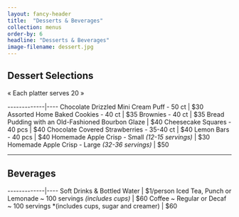 ```yaml
---
layout: fancy-header
title:  "Desserts & Beverages"
collection: menus
order-by: 6
headline: "Desserts & Beverages"
image-filename: dessert.jpg
---
```


## Dessert Selections
« Each platter serves 20 »

-------------|----
Chocolate Drizzled Mini Cream Puff - 50 ct | $30
Assorted Home Baked Cookies - 40 ct | $35
Brownies - 40 ct | $35
Bread Pudding with an Old-Fashioned Bourbon Glaze | $40
Cheesecake Squares - 40 pcs	| $40
Chocolate Covered Strawberries - 35-40 ct | $40
Lemon Bars - 40 pcs | $40
Homemade Apple Crisp - Small *(12-15 servings)* | $30
Homemade Apple Crisp - Large *(32-36 servings)* | $50

* * *

## Beverages

-------------|----
Soft Drinks & Bottled Water	| $1/person
Iced Tea, Punch or Lemonade ~ 100 servings *(includes cups)* | $60
Coffee ~ Regular or Decaf ~ 100 servings *(includes cups, sugar and creamer) | $60